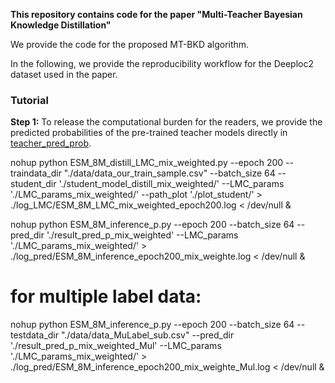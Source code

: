 **This repository contains code for the paper "Multi-Teacher Bayesian Knowledge Distillation"**

We provide the code for the proposed MT-BKD algorithm.

In the following, we provide the reproducibility workflow for the Deeploc2 dataset used in the paper.


### Tutorial

**Step 1:**
To release the computational burden for the readers, we provide the predicted probabilities of the pre-trained teacher models directly in [teacher_pred_prob](https://github.com/AnonymousSub1/MTBKD/tree/main/teacher_pred_prob).



nohup python ESM_8M_distill_LMC_mix_weighted.py --epoch 200 --traindata_dir "./data/data_our_train_sample.csv" --batch_size 64 --student_dir './student_model_distill_mix_weighted/' --LMC_params './LMC_params_mix_weighted/' --path_plot './plot_student/'  > ./log_LMC/ESM_8M_LMC_mix_weighted_epoch200.log < /dev/null &

nohup python ESM_8M_inference_p.py --epoch 200 --batch_size 64 --pred_dir './result_pred_p_mix_weighted' --LMC_params './LMC_params_mix_weighted/' > ./log_pred/ESM_8M_inference_epoch200_mix_weighte.log < /dev/null &

# for multiple label data:
nohup python ESM_8M_inference_p.py --epoch 200 --batch_size 64 --testdata_dir "./data/data_MuLabel_sub.csv" --pred_dir './result_pred_p_mix_weighted_Mul' --LMC_params './LMC_params_mix_weighted/' > ./log_pred/ESM_8M_inference_epoch200_mix_weighte_Mul.log < /dev/null &
